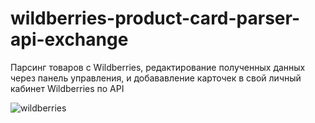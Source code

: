 # wildberries-product-card-parser-api-exchange
Парсинг товаров с Wildberries, редактирование полученных данных через панель управления, и добававление карточек в свой личный кабинет Wildberries по API

![wildberries](https://github.com/yozuul/wildberries-product-card-parser-api-exchange/blob/main/wildberries.gif)